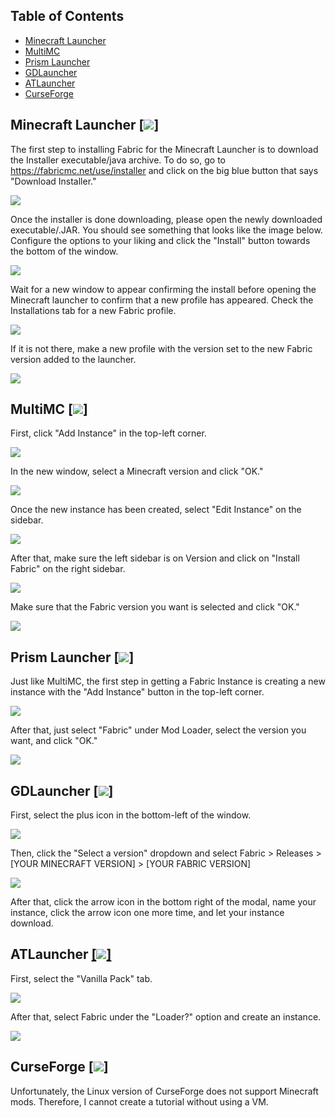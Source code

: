 ## Table of Contents

- [Minecraft Launcher](#minecraft-launcher-)
- [MultiMC](#multimc-)
- [Prism Launcher](#prism-launcher-)
- [GDLauncher](#gdlauncher-)
- [ATLauncher](#atlauncher-)
- [CurseForge](#curseforge-)

## Minecraft Launcher [[![](https://github.com/Slymeball/figura-wiki/blob/main/images/icons/download.png?raw=true)]](https://minecraft.net/en-us/download)

The first step to installing Fabric for the Minecraft Launcher is to download the Installer executable/java archive. To do so, go to <https://fabricmc.net/use/installer> and click on the big blue button that says "Download Installer."

![](https://github.com/Slymeball/figura-wiki/blob/main/images/fabric/fabric-install-button.png?raw=true)

Once the installer is done downloading, please open the newly downloaded executable/.JAR. You should see something that looks like the image below. Configure the options to your liking and click the "Install" button towards the bottom of the window.

![](https://github.com/Slymeball/figura-wiki/blob/main/images/fabric/fabric-install-window.png?raw=true)

Wait for a new window to appear confirming the install before opening the Minecraft launcher to confirm that a new profile has appeared. Check the Installations tab for a new Fabric profile.

![](https://github.com/Slymeball/figura-wiki/blob/main/images/fabric/fabric-mcol-profile.png?raw=true)

If it is not there, make a new profile with the version set to the new Fabric version added to the launcher.

![](https://github.com/Slymeball/figura-wiki/blob/main/images/fabric/fabric-mcol-new.png?raw=true)

## MultiMC [[![](https://github.com/Slymeball/figura-wiki/blob/main/images/icons/download.png?raw=true)]](https://multimc.org/#Download)

First, click "Add Instance" in the top-left corner.

![](https://github.com/Slymeball/figura-wiki/blob/main/images/fabric/fabric-mmc-new.png?raw=true)

In the new window, select a Minecraft version and click "OK."

![](https://github.com/Slymeball/figura-wiki/blob/main/images/fabric/fabric-mmc-create.png?raw=true)

Once the new instance has been created, select "Edit Instance" on the sidebar.

![](https://github.com/Slymeball/figura-wiki/blob/main/images/fabric/fabric-mmc-edit.png?raw=true)

After that, make sure the left sidebar is on Version and click on "Install Fabric" on the right sidebar.

![](https://github.com/Slymeball/figura-wiki/blob/main/images/fabric/fabric-mmc-install.png?raw=true)

Make sure that the Fabric version you want is selected and click "OK."

![](https://github.com/Slymeball/figura-wiki/blob/main/images/fabric/fabric-mmc-version.png?raw=true)

## Prism Launcher [[![](https://github.com/Slymeball/figura-wiki/blob/main/images/icons/download.png?raw=true)]](https://prismlauncher.org/downloads)

Just like MultiMC, the first step in getting a Fabric Instance is creating a new instance with the "Add Instance" button in the top-left corner.

![](https://github.com/Slymeball/figura-wiki/blob/main/images/fabric/fabric-prism-new.png?raw=true)

After that, just select "Fabric" under Mod Loader, select the version you want, and click "OK."

![](https://github.com/Slymeball/figura-wiki/blob/main/images/fabric/fabric-prism-create.png?raw=true)

## GDLauncher [[![](https://github.com/Slymeball/figura-wiki/blob/main/images/icons/download.png?raw=true)]](https://gdevs.io/#downloadContainer)

First, select the plus icon in the bottom-left of the window.

![](https://github.com/Slymeball/figura-wiki/blob/main/images/fabric/fabric-gdevs-new.png?raw=true)

Then, click the "Select a version" dropdown and select Fabric > Releases > \[YOUR MINECRAFT VERSION\] > \[YOUR FABRIC VERSION\]

![](https://github.com/Slymeball/figura-wiki/blob/main/images/fabric/fabric-gdevs-select.png?raw=true)

After that, click the arrow icon in the bottom right of the modal, name your instance, click the arrow icon one more time, and let your instance download.

## ATLauncher [[![](https://github.com/Slymeball/figura-wiki/blob/main/images/icons/download.png?raw=true)]](https://atlauncher.com/downloads)

First, select the "Vanilla Pack" tab.

![](https://github.com/Slymeball/figura-wiki/blob/main/images/fabric/fabric-at-start.png?raw=true)

After that, select Fabric under the "Loader?" option and create an instance.

![](https://github.com/Slymeball/figura-wiki/blob/main/images/fabric/fabric-at-new.png?raw=true)

## CurseForge [[![](https://github.com/Slymeball/figura-wiki/blob/main/images/icons/download.png?raw=true)]](https://download.curseforge.com/)

Unfortunately, the Linux version of CurseForge does not support Minecraft mods. Therefore, I cannot create a tutorial without using a VM.